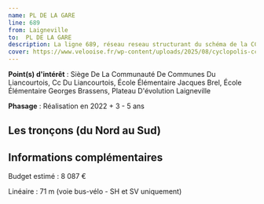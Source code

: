 ```yaml
---
name: PL DE LA GARE
line: 689
from: Laigneville
to:  PL DE LA GARE 
description: La ligne 689, réseau reseau structurant du schéma de la CCLVD (tronçon 89) concerne Laigneville - PL DE LA GARE
cover: https://www.velooise.fr/wp-content/uploads/2025/08/cyclopolis-cclvd-89.jpg
---
```


**Point(s) d'intérêt** : Siège De La Communauté De Communes Du Liancourtois, Cc Du Liancourtois, École Élémentaire Jacques Brel, École Élémentaire Georges Brassens, Plateau D'évolution Laigneville

**Phasage** : Réalisation en 2022 + 3 - 5 ans

## Les tronçons (du Nord au Sud)

## Informations complémentaires

Budget estimé :  8 087 € 

Linéaire : 71 m (voie bus-vélo - SH et SV uniquement)

